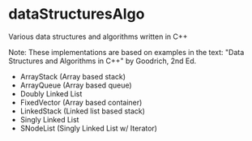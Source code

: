 # dataStructuresAlgo
Various data structures and algorithms written in C++

Note: These implementations are based on examples in the text: "Data Structures and Algorithms in C++" by Goodrich, 2nd Ed.

* ArrayStack (Array based stack) 
* ArrayQueue (Array based queue)
* Doubly Linked List
* FixedVector (Array based container)
* LinkedStack (Linked list based stack)
* Singly Linked List
* SNodeList (Singly Linked List w/ Iterator)

